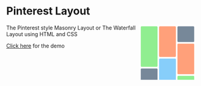 # Pinterest Layout

<img src="https://raw.githubusercontent.com/ytiamahtrap/Pinterest-Layout/main/pLayout.png" align="right"
     alt="Waterfall Layout" width="30%">

The Pinterest style Masonry Layout or The Waterfall Layout using HTML and CSS

<a href="https://ytiamahtrap.github.io/Pinterest-Layout/">Click here</a> for the demo
